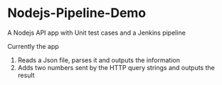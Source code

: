 # Nodejs-Pipeline-Demo
A Nodejs API app with Unit test cases and a Jenkins pipeline 

Currently the app 
1. Reads a Json file, parses it and outputs the information
2. Adds two numbers sent by the HTTP query strings and outputs the result

